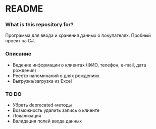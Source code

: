 # README #

### What is this repository for? ###

Программа для ввода и хранения данных о покупателях.
Пробный проект на C#.

### Описание ###

- Ведение информации о клиентах (ФИО, телефон, e-mail, дата рождения)
- Реестр напоминаний о днях рождениях
- Выгрузка/загрузка из Excel

### TO DO ###
- Убрать deprecated-методы
- Возможность удалить запись о клиенте
- Локализация
- Валидация полей ввода данных